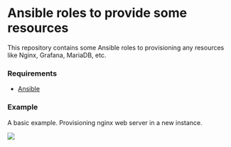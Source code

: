 # Ansible roles to provide some resources #

This repository contains some Ansible roles to provisioning any resources like Nginx, Grafana, MariaDB, etc.

### Requirements ###

* [Ansible](https://docs.ansible.com/ansible/latest/installation_guide/intro_installation.html)

### Example ###

A basic example. Provisioning nginx web server in a new instance.

![](http://i.imgur.com/LBwADSJ.gif)
